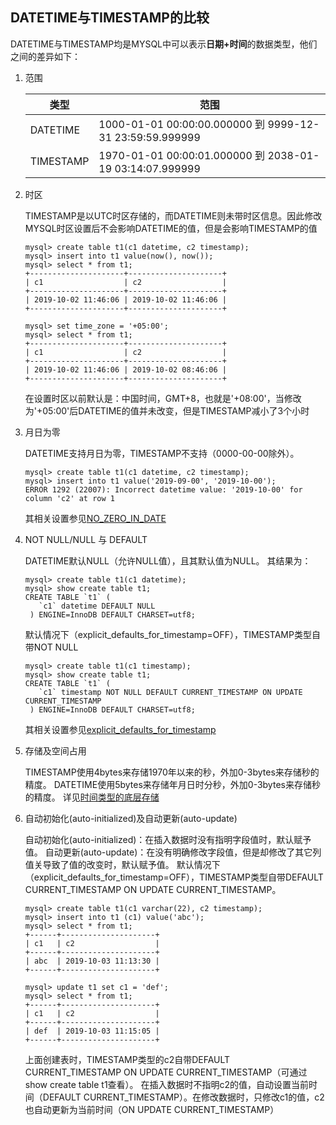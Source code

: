 ## DATETIME与TIMESTAMP的比较
DATETIME与TIMESTAMP均是MYSQL中可以表示**日期+时间**的数据类型，他们之间的差异如下：
1. 范围

    | 类型 | 范围 |
    | ---- | ---- |
    | DATETIME | 1000-01-01 00:00:00.000000 到 9999-12-31 23:59:59.999999 |
    | TIMESTAMP | 1970-01-01 00:00:01.000000 到 2038-01-19 03:14:07.999999 |
    
2. 时区

    TIMESTAMP是以UTC时区存储的，而DATETIME则未带时区信息。因此修改MYSQL时区设置后不会影响DATETIME的值，但是会影响TIMESTAMP的值
    ```
    mysql> create table t1(c1 datetime, c2 timestamp);
    mysql> insert into t1 value(now(), now());
    mysql> select * from t1;
    +---------------------+---------------------+
    | c1                  | c2                  |
    +---------------------+---------------------+
    | 2019-10-02 11:46:06 | 2019-10-02 11:46:06 |
    +---------------------+---------------------+
    
    mysql> set time_zone = '+05:00';    
    mysql> select * from t1;
    +---------------------+---------------------+
    | c1                  | c2                  |
    +---------------------+---------------------+
    | 2019-10-02 11:46:06 | 2019-10-02 08:46:06 |
    +---------------------+---------------------+
    ```
    
    在设置时区以前默认是：中国时间，GMT+8，也就是'+08:00'，当修改为'+05:00'后DATETIME的值并未改变，但是TIMESTAMP减小了3个小时
    
3. 月日为零

    DATETIME支持月日为零，TIMESTAMP不支持（0000-00-00除外）。
    ```
    mysql> create table t1(c1 datetime, c2 timestamp);
    mysql> insert into t1 value('2019-09-00', '2019-10-00');
    ERROR 1292 (22007): Incorrect datetime value: '2019-10-00' for column 'c2' at row 1
    ```
    其相关设置参见[NO_ZERO_IN_DATE](/data_types/date_time/introduce/时间类型相关设置.md#NO_ZERO_IN_DATE)
    
4. NOT NULL/NULL 与 DEFAULT

    DATETIME默认NULL（允许NULL值），且其默认值为NULL。
    其结果为：
    ```
    mysql> create table t1(c1 datetime);
    mysql> show create table t1;
    CREATE TABLE `t1` (
       `c1` datetime DEFAULT NULL
     ) ENGINE=InnoDB DEFAULT CHARSET=utf8;
    ```
    默认情况下（explicit_defaults_for_timestamp=OFF），TIMESTAMP类型自带NOT NULL
    ```
    mysql> create table t1(c1 timestamp);
    mysql> show create table t1;
    CREATE TABLE `t1` (
       `c1` timestamp NOT NULL DEFAULT CURRENT_TIMESTAMP ON UPDATE CURRENT_TIMESTAMP
     ) ENGINE=InnoDB DEFAULT CHARSET=utf8;
    ```
    其相关设置参见[explicit_defaults_for_timestamp](/data_types/date_time/introduce/时间类型相关设置.md#explicit_defaults_for_timestamp)

5. 存储及空间占用

    TIMESTAMP使用4bytes来存储1970年以来的秒，外加0-3bytes来存储秒的精度。
    DATETIME使用5bytes来存储年月日时分秒，外加0-3bytes来存储秒的精度。
    详见[时间类型的底层存储](/data_types/date_time/introduce/时间类型的底层存储.md)
    
6. 自动初始化(auto-initialized)及自动更新(auto-update)

    自动初始化(auto-initialized)：在插入数据时没有指明字段值时，默认赋予值。
    自动更新(auto-update)：在没有明确修改字段值，但是却修改了其它列值关导致了值的改变时，默认赋予值。
    默认情况下（explicit_defaults_for_timestamp=OFF），TIMESTAMP类型自带DEFAULT CURRENT_TIMESTAMP ON UPDATE CURRENT_TIMESTAMP。
    ```
    mysql> create table t1(c1 varchar(22), c2 timestamp);
    mysql> insert into t1 (c1) value('abc');
    mysql> select * from t1;
    +------+---------------------+
    | c1   | c2                  |
    +------+---------------------+
    | abc  | 2019-10-03 11:13:30 |
    +------+---------------------+
    
    mysql> update t1 set c1 = 'def';
    mysql> select * from t1;
    +------+---------------------+
    | c1   | c2                  |
    +------+---------------------+
    | def  | 2019-10-03 11:15:05 |
    +------+---------------------+
    ```
    上面创建表时，TIMESTAMP类型的c2自带DEFAULT CURRENT_TIMESTAMP ON UPDATE CURRENT_TIMESTAMP（可通过show create table t1查看）。
    在插入数据时不指明c2的值，自动设置当前时间（DEFAULT CURRENT_TIMESTAMP）。在修改数据时，只修改c1的值，c2也自动更新为当前时间（ON UPDATE CURRENT_TIMESTAMP）